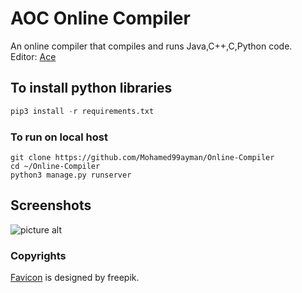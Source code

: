 # AOC Online Compiler
An online compiler that compiles and runs Java,C++,C,Python code.  
Editor: [Ace](https://github.com/ajaxorg/ace)

## To install python libraries
```python
pip3 install -r requirements.txt
```

### To run on local host
	git clone https://github.com/Mohamed99ayman/Online-Compiler
	cd ~/Online-Compiler
	python3 manage.py runserver

 ## Screenshots ##
![picture alt](https://github.com/Mohamed99ayman/Online-Compiler/blob/master/screenshot/s1.png)

### Copyrights
[Favicon](https://www.freepik.com/free-vector/illustration-gear-doodle-icon_2606116.htm#page=1&query=gear&position=0) is designed by freepik.